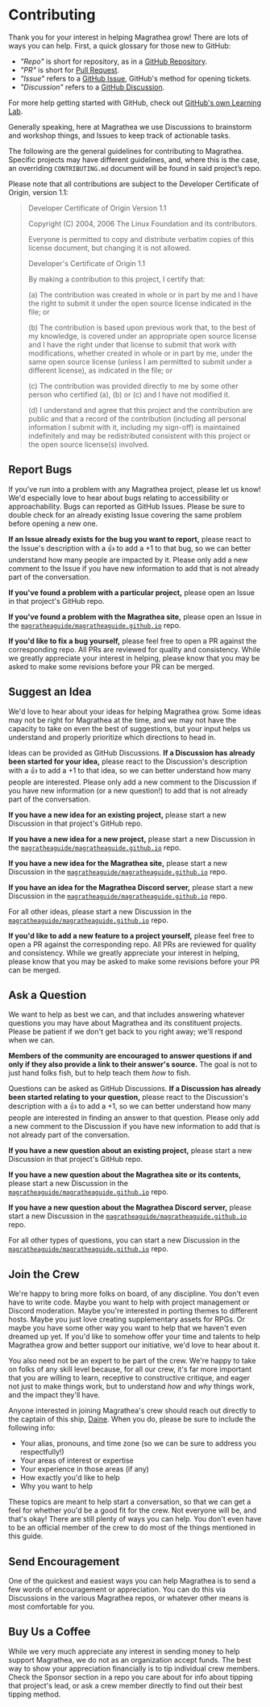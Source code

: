 # Contributing

Thank you for your interest in helping Magrathea grow! There are lots of ways you can help. First, a quick glossary for those new to GitHub:

-   _"Repo"_ is short for repository, as in a [GitHub Repository](https://docs.github.com/github/creating-cloning-and-archiving-repositories/about-repositories).
-   _"PR"_ is short for [Pull Request](https://docs.github.com/github/collaborating-with-issues-and-pull-requests/about-pull-requests).
-   _"Issue"_ refers to a [GitHub Issue](https://docs.github.com/github/managing-your-work-on-github/creating-an-issue), GitHub's method for opening tickets.
-   _"Discussion"_ refers to a [GitHub Discussion](https://docs.github.com/discussions/collaborating-with-your-community-using-discussions/about-discussions).

For more help getting started with GitHub, check out [GitHub's own Learning Lab](https://lab.github.com/githubtraining/introduction-to-github).

Generally speaking, here at Magrathea we use Discussions to brainstorm and workshop things, and Issues to keep track of actionable tasks.

The following are the general guidelines for contributing to Magrathea. Specific projects may have different guidelines, and, where this is the case, an overriding `CONTRIBUTING.md` document will be found in said project’s repo.

Please note that all contributions are subject to the Developer Certificate of Origin, version 1.1:

> Developer Certificate of Origin
> Version 1.1
> 
> Copyright (C) 2004, 2006 The Linux Foundation and its contributors.
> 
> Everyone is permitted to copy and distribute verbatim copies of this license document, but changing it is not allowed.
> 
> 
> Developer's Certificate of Origin 1.1
> 
> By making a contribution to this project, I certify that:
> 
> (a) The contribution was created in whole or in part by me and I have the right to submit it under the open source license indicated in the file; or
> 
> (b) The contribution is based upon previous work that, to the best of my knowledge, is covered under an appropriate open source license and I have the right under that license to submit that work with modifications, whether created in whole or in part by me, under the same open source license (unless I am permitted to submit under a different license), as indicated in the file; or
> 
> (c) The contribution was provided directly to me by some other person who certified (a), (b) or (c) and I have not modified it.
> 
> (d) I understand and agree that this project and the contribution are public and that a record of the contribution (including all personal information I submit with it, including my sign-off) is maintained indefinitely and may be redistributed consistent with this project or the open source license(s) involved.

## Report Bugs

If you've run into a problem with any Magrathea project, please let us know! We'd especially love to hear about bugs relating to accessibility or approachability. Bugs can reported as GitHub Issues. Please be sure to double check for an already existing Issue covering the same problem before opening a new one.

**If an Issue already exists for the bug you want to report,** please react to the Issue's description with a :thumbsup: to add a +1 to that bug, so we can better understand how many people are impacted by it. Please only add a new comment to the Issue if you have new information to add that is not already part of the conversation.

**If you've found a problem with a particular project,** please open an Issue in that project's GitHub repo.

**If you've found a problem with the Magrathea site,** please open an Issue in the [`magratheaguide/magratheaguide.github.io`](https://github.com/magratheaguide/magratheaguide.github.io) repo.

**If you'd like to fix a bug yourself,** please feel free to open a PR against the corresponding repo. All PRs are reviewed for quality and consistency. While we greatly appreciate your interest in helping, please know that you may be asked to make some revisions before your PR can be merged.

## Suggest an Idea

We'd love to hear about your ideas for helping Magrathea grow. Some ideas may not be right for Magrathea at the time, and we may not have the capacity to take on even the best of suggestions, but your input helps us understand and properly prioritize which directions to head in.

Ideas can be provided as GitHub Discussions. **If a Discussion has already been started for your idea,** please react to the Discussion's description with a :thumbsup: to add a +1 to that idea, so we can better understand how many people are interested. Please only add a new comment to the Discussion if you have new information (or a new question!) to add that is not already part of the conversation.

**If you have a new idea for an existing project,** please start a new Discussion in that project's GitHub repo.

**If you have a new idea for a new project,** please start a new Discussion in the [`magratheaguide/magratheaguide.github.io`](https://github.com/magratheaguide/magratheaguide.github.io) repo.

**If you have a new idea for the Magrathea site,** please start a new Discussion in the [`magratheaguide/magratheaguide.github.io`](https://github.com/magratheaguide/magratheaguide.github.io) repo.

**If you have an idea for the Magrathea Discord server,** please start a new Discussion in the [`magratheaguide/magratheaguide.github.io`](https://github.com/magratheaguide/magratheaguide.github.io) repo.

For all other ideas, please start a new Discussion in the [`magratheaguide/magratheaguide.github.io`](https://github.com/magratheaguide/magratheaguide.github.io) repo.

**If you'd like to add a new feature to a project yourself,** please feel free to open a PR against the corresponding repo. All PRs are reviewed for quality and consistency. While we greatly appreciate your interest in helping, please know that you may be asked to make some revisions before your PR can be merged.

## Ask a Question

We want to help as best we can, and that includes answering whatever questions you may have about Magrathea and its constituent projects. Please be patient if we don't get back to you right away; we'll respond when we can.

**Members of the community are encouraged to answer questions if and only if they also provide a link to their answer's source.** The goal is not to just hand folks fish, but to help teach them _how_ to fish.

Questions can be asked as GitHub Discussions. **If a Discussion has already been started relating to your question,** please react to the Discussion's description with a :thumbsup: to add a +1, so we can better understand how many people are interested in finding an answer to that question. Please only add a new comment to the Discussion if you have new information to add that is not already part of the conversation.

**If you have a new question about an existing project,** please start a new Discussion in that project's GitHub repo.

**If you have a new question about the Magrathea site or its contents,** please start a new Discussion in the [`magratheaguide/magratheaguide.github.io`](https://github.com/magratheaguide/magratheaguide.github.io) repo.

**If you have a new question about the Magrathea Discord server,** please start a new Discussion in the [`magratheaguide/magratheaguide.github.io`](https://github.com/magratheaguide/magratheaguide.github.io) repo.

For all other types of questions, you can start a new Discussion in the [`magratheaguide/magratheaguide.github.io`](https://github.com/magratheaguide/magratheaguide.github.io) repo.

## Join the Crew

We're happy to bring more folks on board, of any discipline. You don't even have to write code. Maybe you want to help with project management or Discord moderation. Maybe you're interested in porting themes to different hosts. Maybe you just love creating supplementary assets for RPGs. Or maybe you have some other way you want to help that we haven't even dreamed up yet. If you'd like to somehow offer your time and talents to help Magrathea grow and better support our initiative, we'd love to hear about it.

You also need not be an expert to be part of the crew. We're happy to take on folks of any skill level because, for all our crew, it's far more important that you are willing to learn, receptive to constructive critique, and eager not just to make things work, but to understand _how_ and _why_ things work, and the impact they'll have.

Anyone interested in joining Magrathea's crew should reach out directly to the captain of this ship, [Daine](https://daine.dev). When you do, please be sure to include the following info:

-   Your alias, pronouns, and time zone (so we can be sure to address you respectfully!)
-   Your areas of interest or expertise
-   Your experience in those areas (if any)
-   How exactly you'd like to help
-   Why you want to help

These topics are meant to help start a conversation, so that we can get a feel for whether you'd be a good fit for the crew. Not everyone will be, and that's okay! There are still plenty of ways you can help. You don't even have to be an official member of the crew to do most of the things mentioned in this guide.

## Send Encouragement

One of the quickest and easiest ways you can help Magrathea is to send a few words of encouragement or appreciation. You can do this via Discussions in the various Magrathea repos, or whatever other means is most comfortable for you.

## Buy Us a Coffee

While we very much appreciate any interest in sending money to help support Magrathea, we do not as an organization accept funds. The best way to show your appreciation financially is to tip individual crew members. Check the Sponsor section in a repo you care about for info about tipping that project's lead, or ask a crew member directly to find out their best tipping method.
